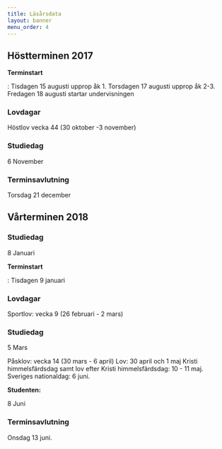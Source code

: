 ```yaml
---
title: Läsårsdata
layout: banner
menu_order: 4
---
```


## Höstterminen 2017

<p><b>Terminstart</b></p>: Tisdagen 15 augusti upprop åk 1. Torsdagen 17 augusti upprop åk 2-3.
<br>
Fredagen 18 augusti startar undervisningen
<br>

### Lovdagar

Höstlov vecka 44 (30 oktober -3 november)

### Studiedag
6 November

### Terminsavlutning
Torsdag 21 december

## Vårterminen 2018


### Studiedag
8 Januari

<p><b>Terminstart</b></p>: Tisdagen 9 januari
<br>

### Lovdagar

Sportlov: vecka 9 (26 februari - 2 mars)

### Studiedag
5 Mars

Påsklov: vecka 14 (30 mars - 6 april)
Lov: 30 april och 1 maj
Kristi himmelsfärdsdag samt lov efter Kristi himmelsfärdsdag: 10 - 11 maj.
Sveriges nationaldag: 6 juni.

<p><b>Studenten:</b></p> 8 Juni 

### Terminsavlutning
Onsdag 13 juni.


